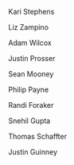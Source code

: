 Kari Stephens

Liz Zampino 

Adam Wilcox 

Justin Prosser 

Sean Mooney 

Philip Payne 

Randi Foraker 

Snehil Gupta 

Thomas Schaffter

Justin Guinney
